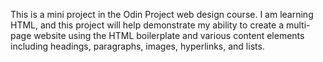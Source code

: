 This is a mini project in the Odin Project web design course. I am learning HTML, and this project will help demonstrate my ability to create a multi-page website using the HTML boilerplate and various content elements including headings, paragraphs, images, hyperlinks, and lists. 